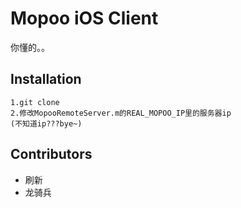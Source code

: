 Mopoo iOS Client
=============
你懂的。。


Installation
-----------

    1.git clone
    2.修改MopooRemoteServer.m的REAL_MOPOO_IP里的服务器ip
    (不知道ip???bye~)


Contributors
-----------
- 刷新
- 龙骑兵
